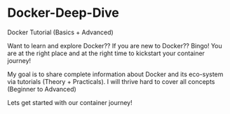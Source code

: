 # Docker-Deep-Dive
Docker Tutorial (Basics + Advanced)

Want to learn and explore Docker?? 
If you are new to Docker?? Bingo! You are at the right place and at the right time to kickstart your container journey!

My goal is to share complete information about Docker and its eco-system via tutorials (Theory + Practicals). I will thrive hard to cover all concepts (Beginner to Advanced)

Lets get started with our container journey!
